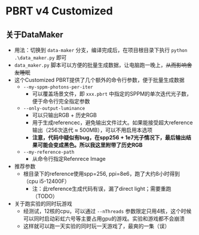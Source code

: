 # PBRT v4 Customized

## 关于DataMaker

* 用法：切换到 `data-maker` 分支，编译完成后，在项目根目录下执行 `python .\data_maker.py` 即可
* `data_maker.py` 脚本可以方便的批量生成数据，让电脑跑一晚上，~~从而影响舍友睡眠~~
* 这个Customized PBRT提供了几个额外的命令行参数，便于批量生成数据
  * `--my-sppm-photons-per-iter`
    * 可以覆盖场景文件，即 `xxx.pbrt` 中指定的SPPM的单次迭代光子数，便于命令行完全指定参数
  * `--only-output-luminance`
    * 可以只输出RGB + 历史RGB
    * 用于生成referencec，避免输出文件过大。如果能接受超大reference输出（256次迭代 ≈ 500MB），可以不用启用本选项
    * **注意，代码中疑似有bug，在spp256 + 1e7光子情况下，最后输出结果可能会变成黑色。所以我这里附带了历史RGB**
  * `--my-reference-path`
    * 从命令行指定Refenrece Image
* 推荐参数
  * 根目录下的reference使用spp=256, ppi=8e6，跑了大约8小时得到（cpu i5-12400F）
    * 注：此reference生成代码有误，漏了direct light；需要重跑（TODO）
* 关于跑实验的同时玩游戏
  * 经测试，12核的cpu，可以通过 `--nThreads` 参数限定只用4核，这个时候可以同时启动彩虹六号等主要占用gpu的游戏。实验和游戏都不会崩溃
  * 这样就可以跑一天实验的同时玩一天游戏了，最爽的一集（误）
